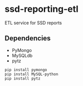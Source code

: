 # ssd-reporting-etl
ETL service for SSD reports

## Dependencies

* PyMongo
* MySQLdb
* pytz

```
pip install pymongo
pip install MySQL-python
pip install pytz
```
